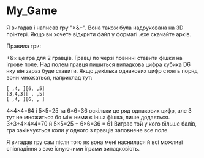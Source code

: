 # My_Game
Я вигадав і написав гру "×&+". Вона також була надрукована на 3D прінтері.
Якщо ви хочете відкрити файл у форматі .exe скачайте архів.

Правила гри:

+&× це гра для 2 гравців. Гравці по черзі повинні ставити фішки на ігрове поле.
Над полем гравця пишиться випадкова цифра кубика D6 яку він зараз буде ставити.
Якщо декілька однакових цифр стоять поряд вони множаться, наприклад тут:

	[ ,4, ][6, ,5]
	[3,4,3][ , ,5]
	[ ,4, ][6, , ]
 
4×4×4=64 і 5×5=25 та 6×6=36 оскільки це ряд однакових цифр, але 3 тут не множиться бо між ними є інша фішка, лише додається. 3+3+4×4×4=70 й 5×5=25 + 6×6=36 = 61
Виграє той у кого більше балів, гра закінчується коли у одного з гравців заповнене все поле.

Я вигадав гру сам після того як вона мені наснилася й всі можливі співпадіння з вже існуючими іграми випадковість.
